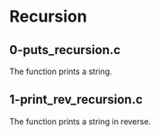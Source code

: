 # Recursion

## 0-puts_recursion.c

The function prints a string.

## 1-print_rev_recursion.c

The function prints a string in reverse.

